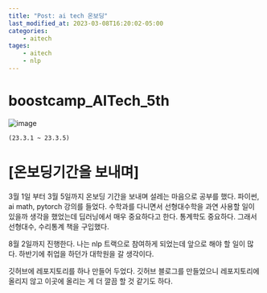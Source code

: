 ```yaml
---
title: "Post: ai tech 온보딩"
last_modified_at: 2023-03-08T16:20:02-05:00
categories:
    - aitech
tages:
    - aitech
    - nlp
---
```




<!-- ![image](https://user-images.githubusercontent.com/45550607/102208312-9b284180-3f12-11eb-8467-7b5ea1779ac7.png)
{: .align-center} -->


# boostcamp_AITech_5th
![image](../../../image/aitech.png)


```
(23.3.1 ~ 23.3.5)
```

# [온보딩기간을 보내며]
3월 1일 부터 3월 5일까지 온보딩 기간을 보내며 설레는 마음으로 공부를 했다. 파이썬, ai math, pytorch 강의를 들었다. 수학과를 다니면서 선형대수학을 과연 사용할 일이 있을까 생각을 했었는데 딥러닝에서 매우 중요하다고 한다. 통계학도 중요하다. 그래서 선형대수, 수리통계 책을 구입했다. 

8월 2일까지 진행한다. 나는 nlp 트랙으로 참여하게 되었는데 앞으로 해야 할 일이 많다. 하반기에 취업을 하던가 대학원을 갈 생각이다.

깃허브에 레포지토리를 하나 만들어 두었다. 깃허브 블로그를 만들었으니 레포지토리에 올리지 않고 이곳에 올리는 게 더 깔끔 할 것 같기도 하다.
